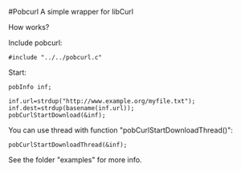 #Pobcurl
A simple wrapper for libCurl

How works?

Include pobcurl:

	#include "../../pobcurl.c"

Start:
	
	pobInfo inf;	

	inf.url=strdup("http://www.example.org/myfile.txt");
	inf.dest=strdup(basename(inf.url));
	pobCurlStartDownload(&inf);

You can use thread with function "pobCurlStartDownloadThread()":

	pobCurlStartDownloadThread(&inf);

See the folder "examples" for more info.
